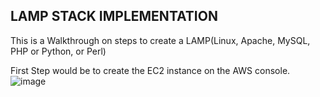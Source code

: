 ## LAMP STACK IMPLEMENTATION

This is a Walkthrough on steps to create a LAMP(Linux, Apache, MySQL, PHP or Python, or Perl)

 First Step would be to create the EC2 instance on the AWS console.
![image](https://user-images.githubusercontent.com/102925329/200542741-6ec6aeb7-eefa-4430-9b70-d1959c69ec98.png)
